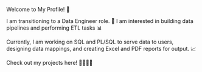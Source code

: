 Welcome to My Profile! 👋

I am transitioning to a Data Engineer role. 🚀 I am interested in building data pipelines and performing ETL tasks 📊

Currently, I am working on SQL and PL/SQL to serve data to users, designing data mappings, and creating Excel and PDF reports for output. 📈

Check out my projects here! 🚄🚄🚄🚄
